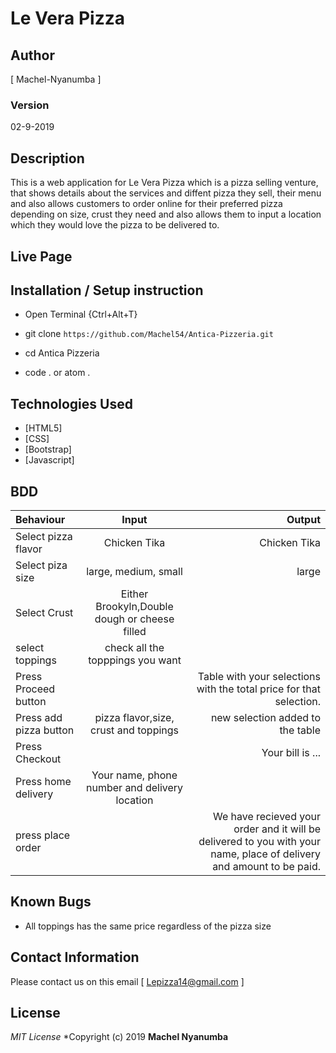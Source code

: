 # Le Vera Pizza
## Author

[ Machel-Nyanumba ]

### Version
02-9-2019

## Description

This is a web application for Le Vera Pizza which is a pizza selling venture, that shows details about the services and diffent pizza they sell, their menu and also allows customers to order online for their preferred pizza depending on size, crust they need and also allows them to input a location which they would love the pizza to be delivered to. 


## Live Page 



## Installation / Setup instruction
* Open Terminal {Ctrl+Alt+T}

* git clone ```https://github.com/Machel54/Antica-Pizzeria.git```

* cd Antica Pizzeria

* code . or atom . 

## Technologies Used

* [HTML5]
* [CSS]
* [Bootstrap]
* [Javascript]

## BDD
| Behaviour      | Input        | Output       |
| :------------- | :----------: | -----------: |
|  Select pizza flavor  |   Chicken Tika |   Chicken Tika   |
| Select piza size  | large, medium, small |  large  |
| Select Crust   |  Either Brookyln,Double dough or cheese filled |     |
| select toppings  |  check all the topppings you want     |     |
| Press Proceed button |     | Table with your selections with the total price for that selection.|
| Press add pizza button | pizza flavor,size, crust and toppings   | new selection added to the table|
| Press Checkout |     | Your bill is ...  |
| Press home delivery | Your name, phone number and delivery location     |  |
| press place order| | We have recieved your order and it will be delivered to you with your name, place of delivery and amount to be paid.|

## Known Bugs

* All toppings has the same price regardless of the pizza size

## Contact Information 

Please contact us on this email  [ Lepizza14@gmail.com ]

## License
*MIT License*
*Copyright (c) 2019 **Machel Nyanumba**
